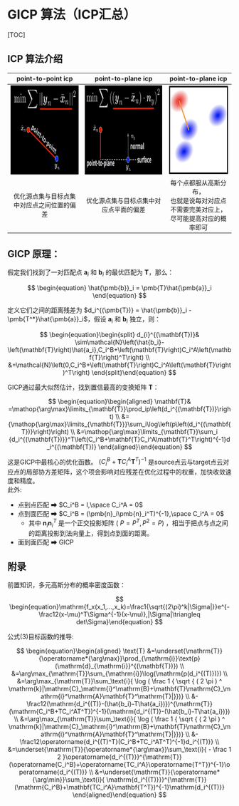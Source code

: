 # GICP 算法（ICP汇总）

[TOC]

## ICP 算法介绍 
|                 point-to-point icp                  |                 point-to-plane icp                  |                                      point-to-plane icp                                      |
| :-------------------------------------------------: | :-------------------------------------------------: | :------------------------------------------------------------------------------------------: |
| <img src="./imgs/point2point_icp.png" height="200"> | <img src="./imgs/point2plane_icp.png" height="200"> |                           <img src="./imgs/gicp.png" height="200">                           |
|     优化源点集与目标点集中对应点之间位置的偏差      |       优化源点集与目标点集中对应点平面的偏差        | 每个点都服从高斯分布，<br> 也就是说每对对应点不需要完美对应上，<br> 尽可能提高对应的概率即可 |

## GICP 原理：
假定我们找到了一对匹配点 $\pmb{a}_i$ 和 $\pmb{b}_i$ 的最优匹配为 $\pmb{T}$，那么：

$$
\begin{equation}
    \hat{\pmb{b}}_i = \pmb{T}\hat{\pmb{a}}_i
\end{equation}
$$

定义它们之间的距离残差为 $d_i^{(\pmb{T})} = \hat{\pmb{b}}_i - \pmb{T^*}\hat{\pmb{a}}_i$，假设 $\pmb{a}_i$ 和 $\pmb{b}_i$ 独立，则：

$$
\begin{equation}\begin{split}
d_{i}^{(\mathbf{T})}& \sim\mathcal{N}\left(\hat{b_i}-\left(\mathbf{T}\right)\hat{a_i},C_i^B+\left(\mathbf{T}\right)C_i^A\left(\mathbf{T}\right)^T\right)  \\
&=\mathcal{N}\left(0,C_i^B+\left(\mathbf{T}\right)C_i^A\left(\mathbf{T}\right)^T\right)
\end{split}\end{equation}
$$

GICP通过最大似然估计，找到置信最高的变换矩阵 $\pmb{T}$：

$$
\begin{equation}\begin{aligned}
\mathbf{T}& =\mathop{\arg\max}\limits_{\mathbf{T}}\prod_ip\left(d_i^{(\mathbf{T})}\right)  \\
&={\mathop{\arg\max}\limits_{\mathbf{T}}}\sum_i\log\left(p\left(d_i^{(\mathbf{T})}\right)\right) \\
&=\mathop{\arg\max}\limits_{\mathbf{T}}\sum_i {d_i^{(\mathbf{T})}}^T\left(C_i^B+\mathbf{T}C_i^A\mathbf{T}^T\right)^{-1}d_i^{(\mathbf{T})}
\end{aligned}\end{equation}
$$

这是GICP中最核心的优化函数。 $\left(C_i^B+\mathbf{T}C_i^A\mathbf{T}^T\right)^{-1}$ 是source点云与target点云对应点的局部协方差矩阵，这个项会影响对应残差在优化过程中的权重，加快收敛速度和精度。<br>
此外:
* 点到点匹配 ➡ $C_i^B = I,\space C_i^A = 0$
* 点到面匹配 ➡ $C_i^B = (\pmb{n}_i\pmb{n}_i^T)^{-1},\space C_i^A = 0$
  * 其中 $\pmb{n}_i\pmb{n}_i^T$ 是一个正交投影矩阵 ( $P = P^T, P^2 = P$)  ，相当于把点与点之间的距离投影到法向量上，得到点到面的距离。
* 面到面匹配 ➡ GICP

## 附录
前置知识，多元高斯分布的概率密度函数：

$$
\begin{equation}\mathrm{f_x(x_1,...,x_k)=\frac1{\sqrt{(2\pi)^k|\Sigma|}}e^{-\frac12(x-\mu)^T\Sigma^{-1}(x-\mu)},|\Sigma|\triangleq det\Sigma}\end{equation}
$$

公式(3)目标函数的推导:

$$
\begin{equation}\begin{aligned}
\text{T}
&=\underset{\mathrm{T}}{\operatorname*{\arg\max}}\prod_{\mathrm{i}}\text{p}(\mathrm{d}_{\mathrm{i}}^{(\mathbf{T})})  \\
&=\arg\max_{\mathrm{T}}\sum_{\mathrm{i}}\log(\mathrm{p(d_i^{(T)})}) \\
&=\arg\max_{\mathrm{T}}\sum_\text{i}{ \log ( \frac 1 { \sqrt { ( 2 \pi ) ^ \mathrm{k}|\mathrm{C}_\mathrm{i}^\mathrm{B}+\mathbf{T}\mathrm{C}_\mathrm{i}^\mathrm{A}\mathbf{T}^\mathrm{T}|}})} \\
&-\frac12(\mathrm{d_i^{(T)}-(\hat{b_i}-T\hat{a_i})})^{\mathrm{T}}(\mathrm{C_i^B+TC_i^AT^T})^{-1}(\mathrm{d_i^{(T)}-(\hat{b_i}-T\hat{a_i})}) \\
&=\arg\max_{\mathrm{T}}\sum_\text{i}{ \log ( \frac 1 { \sqrt { ( 2 \pi ) ^ \mathrm{k}|\mathrm{C}_\mathrm{i}^\mathrm{B}+\mathbf{T}\mathrm{C}_\mathrm{i}^\mathrm{A}\mathbf{T}^\mathrm{T}|}})} \\
&-\frac12\operatorname{d_i^{(T)^T}(C_i^B+TC_i^AT^T)^{-1}d_i^{(T)}} \\
&=\underset{\mathrm{T}}{\operatorname*{\arg\max}}\sum_\text{i}{ - \frac 1 2 }\operatorname{d_i^{(T)}}^{\mathrm{T}}(\operatorname{C_i^B}+\operatorname{TC_i^A}\operatorname{T^T})^{-1}\operatorname{d_i^{(T)}} \\
&=\underset{\mathrm{T}}{\operatorname*{\arg\min}}\sum_\text{i}{ \mathrm{d_i^{(T)}}}^{\mathrm{T}}(\mathrm{C_i^B}+\mathbf{TC_i^A}\mathbf{T^T})^{-1}\mathrm{d_i^{(T)}}
\end{aligned}\end{equation}
$$